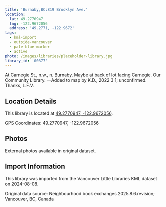 ```yaml
---
title: 'Burnaby,BC:819 Brooklyn Ave.'
location:
  lat: 49.2770947
  lng: -122.9672056
  address: '49.2771, -122.9672'
tags:
  - kml-import
  - outside-vancouver
  - pale-blue-marker
  - active
photo: /images/libraries/placeholder-library.jpg
library_id: '00377'
---
```

At Carnegie St., n.w., n. Burnaby.
Maybe at back of lot facing Carnegie.
Our Community LIbrary.
—Added to map by K.D., 2022 3 1; unconfirmed. Thanks, L.F.V.  

## Location Details

This library is located at [49.2770947, -122.9672056](https://www.google.com/maps?q=49.2770947,-122.9672056).

GPS Coordinates: 49.2770947, -122.9672056

## Photos

External photos available in original dataset.

## Import Information

This library was imported from the Vancouver Little Libraries KML dataset on 2024-08-08.

Original data source: Neighbourhood book exchanges 2025.8.6.revision; Vancouver, BC, Canada
